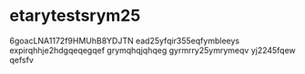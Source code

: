 # etarytestsrym25
6goacLNA1172f9HMUhB8YDJTN
ead25yfqir355eqfymbleeys
expirqhhje2hdgqeqegqef
grymqhqjqhqeg
gyrmrry25ymrymeqv
yj2245fqew
qefsfv

